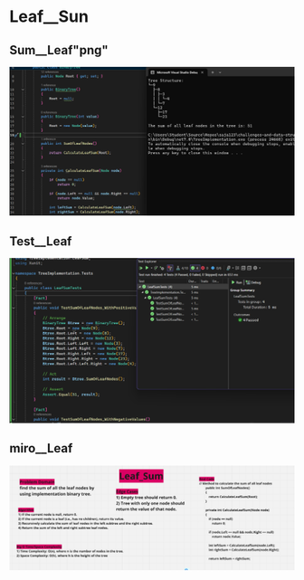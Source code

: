 ﻿


# Leaf__Sun
 ## Sum__Leaf"png"
 ![SumLeaf](SumLeaf.png)
 ## Test__Leaf
 ![TestsLeaf](TestsLeaf.png)
 ## miro__Leaf
 ![MiroLeaf](MiroLeaf.png)





